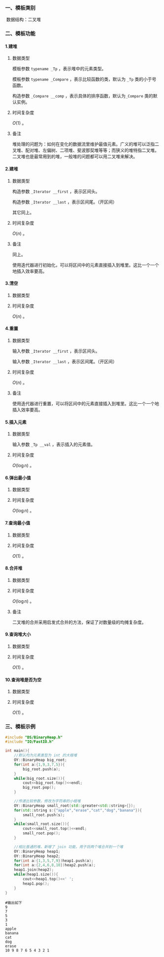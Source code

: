 ### 一、模板类别

​	数据结构：二叉堆

### 二、模板功能

#### 1.建堆

1. 数据类型

   模板参数 `typename _Tp` ，表示堆中的元素类型。

   模板参数 `typename _Compare` ，表示比较函数的类，默认为 `_Tp` 类的小于号函数。

   构造参数 `_Compare __comp` ，表示具体的排序函数，默认为`_Compare` 类的默认实例。

2. 时间复杂度

   $O(1)$ 。

3. 备注

   堆处理的问题为：如何在变化的数据流里维护最值元素。广义的堆可以泛指二叉堆、配对堆、左偏树、二项堆、斐波那契堆等等；而狭义的堆特指二叉堆。二叉堆也是最常用到的堆，一般堆的问题都可以用二叉堆来解决。

#### 2.建堆

1. 数据类型

   构造参数 `_Iterator __first` ，表示区间头。

   构造参数 `_Iterator __last` ，表示区间尾。（开区间）

   其它同上。

2. 时间复杂度

   $O(n)$ 。

3. 备注

   同上。

   使用迭代器进行初始化，可以将区间中的元素直接插入到堆里。这比一个一个地插入效率要高。

#### 3.清空

1. 数据类型

2. 时间复杂度

   $O(n)$ 。


#### 4.重置

1. 数据类型

   输入参数 `_Iterator __first` ，表示区间头。

   输入参数 `_Iterator __last` ，表示区间尾。（开区间）

2. 时间复杂度

   $O(n)$ 。

3. 备注

   使用迭代器进行重置，可以将区间中的元素直接插入到堆里。这比一个一个地插入效率要高。

#### 5.插入元素

1. 数据类型

   输入参数 `_Tp __val` ，表示插入的元素值。

2. 时间复杂度

   $O(\log n)$ 。

#### 6.弹出最小值

1. 数据类型

2. 时间复杂度

   $O(\log n)$ 。

#### 7.查询最小值

1. 数据类型

2. 时间复杂度

   $O(1)$ 。

#### 8.合并堆

1. 数据类型

2. 时间复杂度

   $O(\log n)$ 。

3. 备注

   二叉堆的合并采用启发式合并的方法，保证了对数量级的均摊复杂度。

#### 9.查询堆大小

1. 数据类型

2. 时间复杂度

   $O(1)$ 。

#### 10.查询堆是否为空

1. 数据类型

2. 时间复杂度

   $O(1)$ 。

### 三、模板示例

```c++
#include "DS/BinaryHeap.h"
#include "IO/FastIO.h"

int main(){
    //默认均为元素类型为 int 的大根堆
    OY::BinaryHeap big_root;
    for(int a:{1,9,3,7,5}){
        big_root.push(a);
    }
    while(big_root.size()){
        cout<<big_root.top()<<endl;
        big_root.pop();
    }

    //传递比较参数，修改为字符串的小根堆
    OY::BinaryHeap small_root(std::greater<std::string>{});
    for(std::string s:{"apple","erase","cat","dog","banana"}){
        small_root.push(s);
    }
    while(small_root.size()){
        cout<<small_root.top()<<endl;
        small_root.pop();
    }

    //相比普通的堆，新增了 join 功能，用于将两个堆合并到一个堆
    OY::BinaryHeap heap1;
    OY::BinaryHeap heap2;
    for(int a:{1,3,5,7,9})heap1.push(a);
    for(int a:{2,4,6,8,10})heap2.push(a);
    heap1.join(heap2);
    while(heap1.size()){
        cout<<heap1.top()<<' ';
        heap1.pop();
    }
}
```

```
#输出如下
9
7
5
3
1
apple
banana
cat
dog
erase
10 9 8 7 6 5 4 3 2 1 

```

